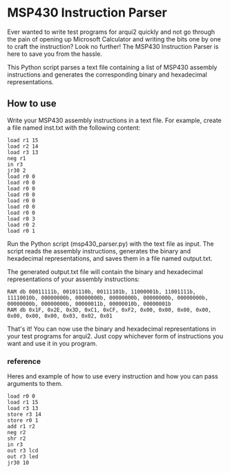 # MSP430 Instruction Parser
Ever wanted to write test programs for arqui2 quickly and not go through the pain of opening up Microsoft Calculator and writing the bits one by one to craft the instruction? Look no further! The MSP430 Instruction Parser is here to save you from the hassle.

This Python script parses a text file containing a list of MSP430 assembly instructions and generates the corresponding binary and hexadecimal representations.

## How to use
Write your MSP430 assembly instructions in a text file. For example, create a file named inst.txt with the following content:
```
load r1 15
load r2 14
load r3 13
neg r1
in r3
jr30 2
load r0 0
load r0 0
load r0 0
load r0 0
load r0 0
load r0 0
load r0 0
load r0 3
load r0 2
load r0 1
```
Run the Python script (msp430_parser.py) with the text file as input. The script reads the assembly instructions, generates the binary and hexadecimal representations, and saves them in a file named output.txt.

The generated output.txt file will contain the binary and hexadecimal representations of your assembly instructions:
```
RAM db 00011111b, 00101110b, 00111101b, 11000001b, 11001111b, 11110010b, 00000000b, 00000000b, 00000000b, 00000000b, 00000000b, 00000000b, 00000000b, 00000011b, 00000010b, 00000001b
RAM db 0x1F, 0x2E, 0x3D, 0xC1, 0xCF, 0xF2, 0x00, 0x00, 0x00, 0x00, 0x00, 0x00, 0x00, 0x03, 0x02, 0x01
```
That's it! You can now use the binary and hexadecimal representations in your test programs for arqui2. Just copy whichever form of instructions you want and use it in you program.

### reference

Heres and example of how to use every instruction and how you can pass arguments to them.

```
load r0 0
load r1 15
load r3 13
store r3 14
store r0 1
add r1 r2
neg r2
shr r2
in r3
out r3 lcd
out r3 led
jr30 10
```